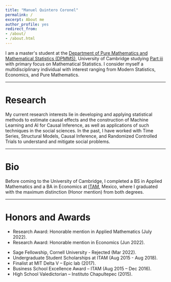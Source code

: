 ```yaml
---
title: "Manuel Quintero Coronel"
permalink: /
excerpt: About me
author_profile: yes
redirect_from:
- /about/
- /about.html
---
```


I am a master's student at the [Department of Pure Mathematics and Mathematical Statistics (DPMMS)](https://www.dpmms.cam.ac.uk/), University of Cambridge studying [Part iii](https://en.wikipedia.org/wiki/Part_III_of_the_Mathematical_Tripos) with primary focus on Mathematical Statistics. I consider myself a multidisciplinary individual with interest ranging from Modern Statistics, Economics, and Pure Mathematics.

------

Research
======
<!---
My current research interests lie at the construction of the intersection between Machine Learning and Causal Inference as well as applications in the social sciences, such as in development economics. In the past, I have worked with Time Series, Structural Models, Causal Inference, and Randomized Controlled Trials to understand and mitigate social problems.
-->

My current research interests lie in developing and applying statistical methods to estimate causal effects and the construction of Machine Learning and AI for Causal Inference, as well as applications of such techniques in the social sciences. In the past, I have worked with Time Series, Structural Models, Causal Inference, and Randomized Controlled Trials to understand and mitigate social problems.

------

Bio
======

Before coming to the University of Cambridge, I completed a BS in Applied Mathematics and a BA in Economics at [ITAM](https://www.itam.mx/), Mexico, where I graduated with the maximum distinction (Honor mention) from both degrees. 

------

Honors and Awards
======

* Research Award: Honorable mention in Applied Mathematics (July 2022).
* Research Award: Honorable mention in Economics (Jun 2022).
- Sage Fellowship, Cornell University - Rejected (Mar 2022).
- Undergraduate Student Scholarships at ITAM (Aug 2015 - Aug 2018).
- Finalist at MIT Delta V – Epic lab (2017).
- Business School Excellence Award – ITAM (Aug 2015 – Dec 2016).
- High School Valedictorian – Instituto Chapultepec (2015).
